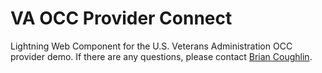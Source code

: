# VA OCC Provider Connect

Lightning Web Component for the U.S. Veterans Administration OCC provider demo. If there are any questions, please contact [Brian Coughlin](mailto:bcoughlin@salesforce.com).
